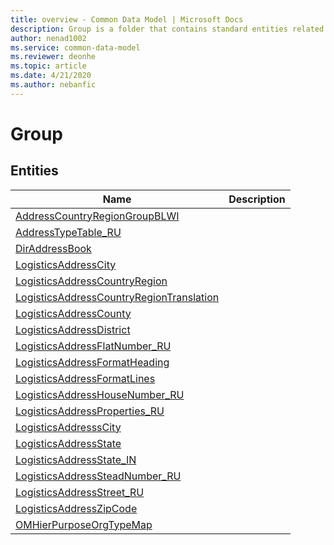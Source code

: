 ```yaml
---
title: overview - Common Data Model | Microsoft Docs
description: Group is a folder that contains standard entities related to the Common Data Model.
author: nenad1002
ms.service: common-data-model
ms.reviewer: deonhe
ms.topic: article
ms.date: 4/21/2020
ms.author: nebanfic
---
```


# Group


## Entities

|Name|Description|
|---|---|
|[AddressCountryRegionGroupBLWI](AddressCountryRegionGroupBLWI.md)||
|[AddressTypeTable_RU](AddressTypeTable_RU.md)||
|[DirAddressBook](DirAddressBook.md)||
|[LogisticsAddressCity](LogisticsAddressCity.md)||
|[LogisticsAddressCountryRegion](LogisticsAddressCountryRegion.md)||
|[LogisticsAddressCountryRegionTranslation](LogisticsAddressCountryRegionTranslation.md)||
|[LogisticsAddressCounty](LogisticsAddressCounty.md)||
|[LogisticsAddressDistrict](LogisticsAddressDistrict.md)||
|[LogisticsAddressFlatNumber_RU](LogisticsAddressFlatNumber_RU.md)||
|[LogisticsAddressFormatHeading](LogisticsAddressFormatHeading.md)||
|[LogisticsAddressFormatLines](LogisticsAddressFormatLines.md)||
|[LogisticsAddressHouseNumber_RU](LogisticsAddressHouseNumber_RU.md)||
|[LogisticsAddressProperties_RU](LogisticsAddressProperties_RU.md)||
|[LogisticsAddresssCity](LogisticsAddresssCity.md)||
|[LogisticsAddressState](LogisticsAddressState.md)||
|[LogisticsAddressState_IN](LogisticsAddressState_IN.md)||
|[LogisticsAddressSteadNumber_RU](LogisticsAddressSteadNumber_RU.md)||
|[LogisticsAddressStreet_RU](LogisticsAddressStreet_RU.md)||
|[LogisticsAddressZipCode](LogisticsAddressZipCode.md)||
|[OMHierPurposeOrgTypeMap](OMHierPurposeOrgTypeMap.md)||
